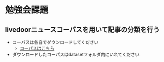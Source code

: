 # 勉強会課題

## livedoorニュースコーパスを用いて記事の分類を行う

- コーパスは各自でダウンロードしてください
  - [コーパスはこちら](https://www.rondhuit.com/download.html)
- ダウンロードしたコーパスはdatasetフォルダ内にいれてください
